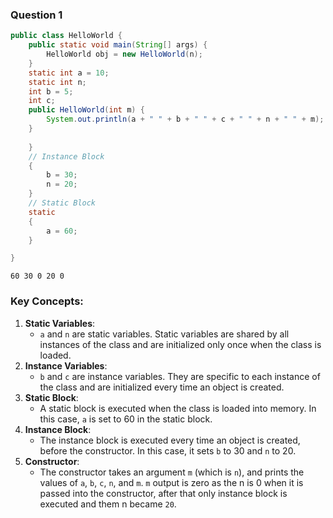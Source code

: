 
### Question 1

```Java
public class HelloWorld {
    public static void main(String[] args) {
        HelloWorld obj = new HelloWorld(n);
    }
    static int a = 10;
    static int n;
    int b = 5;
    int c;
    public HelloWorld(int m) {
        System.out.println(a + " " + b + " " + c + " " + n + " " + m);
    }
    
    }
    // Instance Block
    {
        b = 30;
        n = 20;
    }
    // Static Block
    static
    {
        a = 60;
    }

} 
```
```Output
60 30 0 20 0
```
### Key Concepts:
1. **Static Variables**:
    - `a` and `n` are static variables. Static variables are shared by all instances of the class and are initialized only once when the class is loaded.
2. **Instance Variables**:
    - `b` and `c` are instance variables. They are specific to each instance of the class and are initialized every time an object is created.
3. **Static Block**:
    - A static block is executed when the class is loaded into memory. In this case, `a` is set to 60 in the static block.
4. **Instance Block**:
    - The instance block is executed every time an object is created, before the constructor. In this case, it sets `b` to 30 and `n` to 20.
5. **Constructor**:
    - The constructor takes an argument `m` (which is `n`), and prints the values of `a`, `b`, `c`, `n`, and `m`. `m` output is zero as the n is 0 when it is passed into the constructor, after that only instance block is executed and them n became `20`.